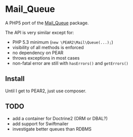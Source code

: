 # Mail_Queue

A PHP5 port of the [Mail_Queue](http://pear.php.net/package/Mail_Queue) package.

The API is very similar except for:

 * PHP 5.3 minimum (`new \PEAR2\Mail\Queue(...);`)
 * visibility of all methods is enforced
 * no dependency on PEAR
 * throws exceptions in most cases
 * non-fatal error are still with `hasErrors()` and `getErrors()`

## Install

Until I get to PEAR2, just use composer.

## TODO

 * add a container for Doctrine2 (ORM or DBAL?)
 * add support for Swiftmailer
 * investigate better queues than RDBMS
